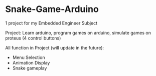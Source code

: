 # Snake-Game-Arduino
1 project for my Embedded Engineer Subject

Project: Learn arduino, program games on arduino, simulate games on proteus (4 control buttons)

All function in Project (will update in the future):
- Menu Selection
- Animation Display
- Snake gameplay
